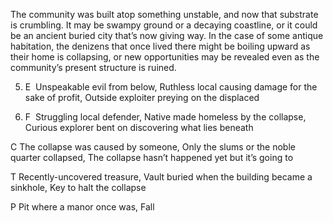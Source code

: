 The community was built atop something unstable, and now that substrate is crumbling. It may be swampy ground or a decaying coastline, or it could be an ancient buried city that’s now giving way. In the case of some antique habitation, the denizens that once lived there might be boiling upward as their home is collapsing, or new opportunities may be revealed even as the community’s present structure is ruined.

5.  E  Unspeakable evil from below, Ruthless local causing damage for the sake of profit, Outside exploiter preying on the displaced
    
6.  F  Struggling local defender, Native made homeless by the collapse, Curious explorer bent on discovering what lies beneath
    

C The collapse was caused by someone, Only the slums or the noble quarter collapsed, The collapse hasn’t happened yet but it’s going to

T Recently-uncovered treasure, Vault buried when the building became a sinkhole, Key to halt the collapse

P Pit where a manor once was, Fall